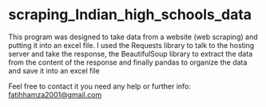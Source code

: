 # scraping_Indian_high_schools_data

This program was designed to take data from a website (web scraping) and putting it into an excel file. 
I used the Requests library to talk to the hosting server and take the response, the BeautifulSoup library to extract the data from the content of the response and finally pandas to organize the data and save it into an excel file

Feel free to contact it you need any help or further info: fatihhamza2001@gmail.com
